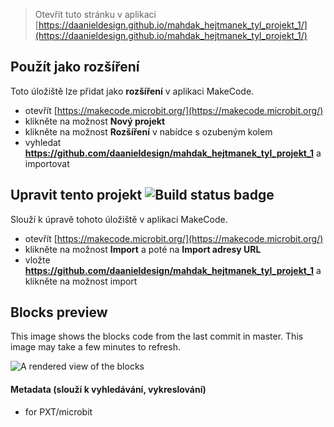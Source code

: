 
> Otevřít tuto stránku v aplikaci [https://daanieldesign.github.io/mahdak_hejtmanek_tyl_projekt_1/](https://daanieldesign.github.io/mahdak_hejtmanek_tyl_projekt_1/)

## Použít jako rozšíření

Toto úložiště lze přidat jako **rozšíření** v aplikaci MakeCode.

* otevřít [https://makecode.microbit.org/](https://makecode.microbit.org/)
* klikněte na možnost **Nový projekt**
* klikněte na možnost **Rozšíření** v nabídce s ozubeným kolem
* vyhledat **https://github.com/daanieldesign/mahdak_hejtmanek_tyl_projekt_1** a importovat

## Upravit tento projekt ![Build status badge](https://github.com/daanieldesign/mahdak_hejtmanek_tyl_projekt_1/workflows/MakeCode/badge.svg)

Slouží k úpravě tohoto úložiště v aplikaci MakeCode.

* otevřít [https://makecode.microbit.org/](https://makecode.microbit.org/)
* klikněte na možnost **Import** a poté na **Import adresy URL**
* vložte **https://github.com/daanieldesign/mahdak_hejtmanek_tyl_projekt_1** a klikněte na možnost import

## Blocks preview

This image shows the blocks code from the last commit in master.
This image may take a few minutes to refresh.

![A rendered view of the blocks](https://github.com/daanieldesign/mahdak_hejtmanek_tyl_projekt_1/raw/master/.github/makecode/blocks.png)

#### Metadata (slouží k vyhledávání, vykreslování)

* for PXT/microbit
<script src="https://makecode.com/gh-pages-embed.js"></script><script>makeCodeRender("{{ site.makecode.home_url }}", "{{ site.github.owner_name }}/{{ site.github.repository_name }}");</script>
